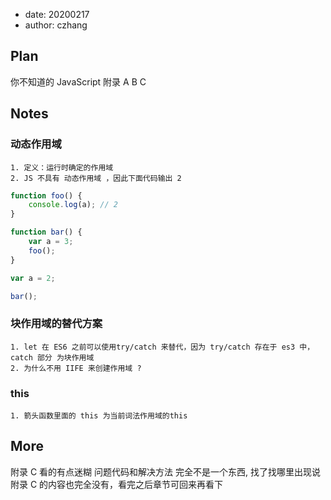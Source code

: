 -   date: 20200217
-   author: czhang

## Plan

你不知道的 JavaScript 附录 A B C

## Notes

### 动态作用域

    1. 定义：运行时确定的作用域
    2. JS 不具有 动态作用域 ，因此下面代码输出 2

```js
function foo() {
    console.log(a); // 2
}

function bar() {
    var a = 3;
    foo();
}

var a = 2;

bar();
```

### 块作用域的替代方案

    1. let 在 ES6 之前可以使用try/catch 来替代，因为 try/catch 存在于 es3 中， catch 部分 为块作用域
    2. 为什么不用 IIFE 来创建作用域 ?

### this

    1. 箭头函数里面的 this 为当前词法作用域的this

## More

附录 C 看的有点迷糊 问题代码和解决方法 完全不是一个东西, 找了找哪里出现说附录 C 的内容也完全没有，看完之后章节可回来再看下
